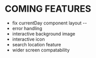 
# COMING FEATURES

* fix currentDay component layout --
* error handling
* interactive background image
* interactive icon
* search location feature
* wider screen compatability
  